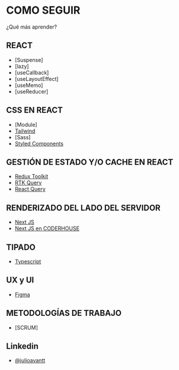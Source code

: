 # COMO SEGUIR

¿Qué más aprender?

## REACT

- [Suspense]
- [lazy]
- [useCallback]
- [useLayoutEffect]
- [useMemo]
- [useReducer]

## CSS EN REACT

- [Module]
- [Tailwind](https://tailwindcss.com/)
- [Sass]
- [Styled Components](https://styled-components.com/)

## GESTIÓN DE ESTADO Y/O CACHE EN REACT

- [Redux Toolkit](https://redux-toolkit.js.org/)
- [RTK Query](https://redux-toolkit.js.org/rtk-query/overview)
- [React Query](https://tanstack.com/query/v3/)

## RENDERIZADO DEL LADO DEL SERVIDOR

- [Next JS](https://vercel.com/solutions/nextjs)
- [Next JS en CODERHOUSE](https://www.coderhouse.com/online/next-js-flex)

## TIPADO

- [Typescript](https://www.typescriptlang.org/)

## UX y UI

- [Figma](https://figma.com)

## METODOLOGÍAS DE TRABAJO

- [SCRUM]

## Linkedin

- [@julioavantt](https://linkedin.com/in/julio-avantt)
